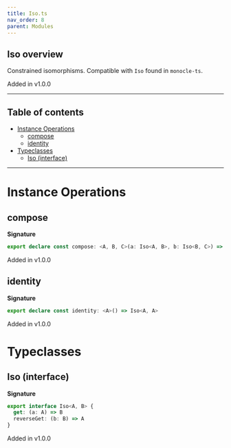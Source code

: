 ```yaml
---
title: Iso.ts
nav_order: 8
parent: Modules
---
```


## Iso overview

Constrained isomorphisms. Compatible with `Iso` found in `monocle-ts`.

Added in v1.0.0

---

<h2 class="text-delta">Table of contents</h2>

- [Instance Operations](#instance-operations)
  - [compose](#compose)
  - [identity](#identity)
- [Typeclasses](#typeclasses)
  - [Iso (interface)](#iso-interface)

---

# Instance Operations

## compose

**Signature**

```ts
export declare const compose: <A, B, C>(a: Iso<A, B>, b: Iso<B, C>) => Iso<A, C>
```

Added in v1.0.0

## identity

**Signature**

```ts
export declare const identity: <A>() => Iso<A, A>
```

Added in v1.0.0

# Typeclasses

## Iso (interface)

**Signature**

```ts
export interface Iso<A, B> {
  get: (a: A) => B
  reverseGet: (b: B) => A
}
```

Added in v1.0.0
